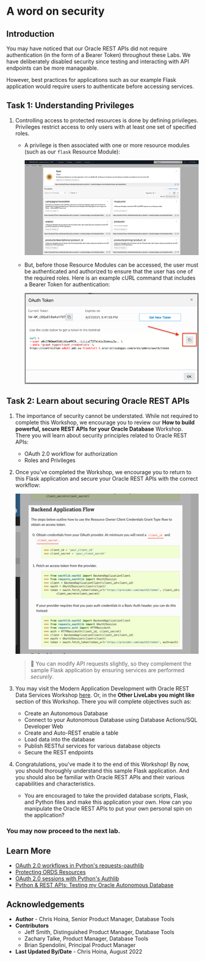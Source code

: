 # A word on security

## Introduction

You may have noticed that our Oracle REST APIs did not require authentication (in the form of a Bearer Token) throughout these Labs. We have deliberately disabled security since testing and interacting with API endpoints can be more manageable. 

However, best practices for applications such as our example Flask application would require users to authenticate before accessing services.

## Task 1: Understanding Privileges

1. Controlling access to protected resources is done by defining privileges. Privileges restrict access to only users with at least one set of specified roles. 

   - A privilege is then associated with one or more resource modules (such as our `flask` Resource Module):

     ![Our Flask Resource Module](images/flask-resource-module-in-oci.png " ")

   - But, before those Resource Modules can be accessed, the user must be authenticated and authorized to ensure that the user has one of the required roles. Here is an example cURL command that includes a Bearer Token for authentication: 

     ![Our Flask Resource Module](images/click-copy-icon-to-copy-token-text.png " ")

## Task 2: Learn about securing Oracle REST APIs 

1. The importance of security cannot be understated. While not required to complete this Workshop, we encourage you to review our **How to build powerful, secure REST APIs for your Oracle Database** Workshop. There you will learn about security principles related to Oracle REST APIs:
   - OAuth 2.0 workflow for authorization
   - Roles and Privileges

2. Once you've completed the Workshop, we encourage you to return to this Flask application and secure your Oracle REST APIs with the correct workflow:

   ![Backend application flow example.](images/backend-application-flow-example.png " ")

     > 🧠 You can modify API requests slightly, so they complement the sample Flask application by ensuring services are performed *securely*.

3. You may visit the Modern Application Development with Oracle REST Data Services Workshop [here](https://apexapps.oracle.com/pls/apex/dbpm/r/livelabs/view-workshop?wid=815). Or, in the **Other LiveLabs you might like** section of this Workshop. There you will complete objectives such as:
    - Create an Autonomous Database
    - Connect to your Autonomous Database using Database Actions/SQL Developer Web
    - Create and Auto-REST enable a table
    - Load data into the database
    - Publish RESTful services for various database objects
    - Secure the REST endpoints

4. Congratulations, you've made it to the end of this Workshop! By now, you should thoroughly understand this sample Flask application. And you should also be familiar with Oracle REST APIs and their various capabilities and characteristics. 
   - You are encouraged to take the provided database scripts, Flask, and Python files and make this application your own. How can you manipulate the Oracle REST APIs to put your own personal spin on the application? 

### You may now **proceed to the next lab.**

## Learn More
* [OAuth 2.0 workflows in Python's requests-oauthlib](https://requests-oauthlib.readthedocs.io/en/latest/oauth2_workflow.html#)
* [Protecting ORDS Resources](https://docs.oracle.com/en/database/oracle/oracle-rest-data-services/22.2/qsord/get-started-with-oracle-rest-data-services.html#GUID-F6961F9D-C0FA-4ED4-AA88-88FDDF208D83)
* [OAuth 2.0 sessions with Python's Authlib](https://docs.authlib.org/en/latest/client/oauth2.html) 
* [Python & REST APIs: Testing my Oracle Autonomous Database](https://www.thatjeffsmith.com/archive/2022/09/python-rest-apis-testing-my-oracle-autonomous-database/)

## Acknowledgements

* **Author** - Chris Hoina, Senior Product Manager, Database Tools
* **Contributors**
  - Jeff Smith, Distinguished Product Manager, Database Tools
  - Zachary Talke, Product Manager, Database Tools
  - Brian Spendolini, Principal Product Manager
* **Last Updated By/Date** - Chris Hoina, August 2022
